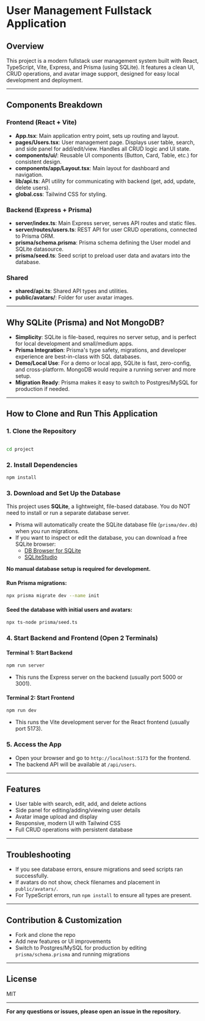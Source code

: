 # User Management Fullstack Application

## Overview
This project is a modern fullstack user management system built with React, TypeScript, Vite, Express, and Prisma (using SQLite). It features a clean UI, CRUD operations, and avatar image support, designed for easy local development and deployment.

---

## Components Breakdown

### Frontend (React + Vite)
- **App.tsx**: Main application entry point, sets up routing and layout.
- **pages/Users.tsx**: User management page. Displays user table, search, and side panel for add/edit/view. Handles all CRUD logic and UI state.
- **components/ui/**: Reusable UI components (Button, Card, Table, etc.) for consistent design.
- **components/app/Layout.tsx**: Main layout for dashboard and navigation.
- **lib/api.ts**: API utility for communicating with backend (get, add, update, delete users).
- **global.css**: Tailwind CSS for styling.

### Backend (Express + Prisma)
- **server/index.ts**: Main Express server, serves API routes and static files.
- **server/routes/users.ts**: REST API for user CRUD operations, connected to Prisma ORM.
- **prisma/schema.prisma**: Prisma schema defining the User model and SQLite datasource.
- **prisma/seed.ts**: Seed script to preload user data and avatars into the database.

### Shared
- **shared/api.ts**: Shared API types and utilities.
- **public/avatars/**: Folder for user avatar images.

---

## Why SQLite (Prisma) and Not MongoDB?
- **Simplicity**: SQLite is file-based, requires no server setup, and is perfect for local development and small/medium apps.
- **Prisma Integration**: Prisma's type safety, migrations, and developer experience are best-in-class with SQL databases.
- **Demo/Local Use**: For a demo or local app, SQLite is fast, zero-config, and cross-platform. MongoDB would require a running server and more setup.
- **Migration Ready**: Prisma makes it easy to switch to Postgres/MySQL for production if needed.

---

## How to Clone and Run This Application

### 1. Clone the Repository
```sh

cd project
```

### 2. Install Dependencies
```sh
npm install
```

### 3. Download and Set Up the Database

This project uses **SQLite**, a lightweight, file-based database. You do NOT need to install or run a separate database server.

- Prisma will automatically create the SQLite database file (`prisma/dev.db`) when you run migrations.
- If you want to inspect or edit the database, you can download a free SQLite browser:
	- [DB Browser for SQLite](https://sqlitebrowser.org/dl/)
	- [SQLiteStudio](https://sqlitestudio.pl/)

**No manual database setup is required for development.**

#### Run Prisma migrations:
```sh
npx prisma migrate dev --name init
```
#### Seed the database with initial users and avatars:
```sh
npx ts-node prisma/seed.ts
```



### 4. Start Backend and Frontend (Open 2 Terminals)

#### Terminal 1: Start Backend
```sh
npm run server
```
- This runs the Express server on the backend (usually port 5000 or 3001).

#### Terminal 2: Start Frontend
```sh
npm run dev
```
- This runs the Vite development server for the React frontend (usually port 5173).

### 5. Access the App
- Open your browser and go to `http://localhost:5173` for the frontend.
- The backend API will be available at `/api/users`.

---

## Features
- User table with search, edit, add, and delete actions
- Side panel for editing/adding/viewing user details
- Avatar image upload and display
- Responsive, modern UI with Tailwind CSS
- Full CRUD operations with persistent database

---

## Troubleshooting
- If you see database errors, ensure migrations and seed scripts ran successfully.
- If avatars do not show, check filenames and placement in `public/avatars/`.
- For TypeScript errors, run `npm install` to ensure all types are present.

---

## Contribution & Customization
- Fork and clone the repo
- Add new features or UI improvements
- Switch to Postgres/MySQL for production by editing `prisma/schema.prisma` and running migrations

---

## License
MIT

---

**For any questions or issues, please open an issue in the repository.**
